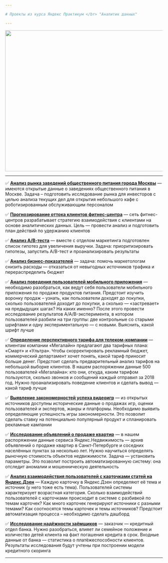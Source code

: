 ```yaml
---

# Проекты из курса Яндекс Практикум </br> "Аналитик данных"

---
```


<p align="center">
  <img src="https://user-images.githubusercontent.com/89247751/211253628-77803730-0014-4797-a357-f386f0a0e42f.png" width=700 height=450 />
</p>

---

:white_check_mark: **[Анализ рынка заведений общественного питания города Москвы](https://nbviewer.org/github/NikitaGirya/YaP_DA_2021/blob/main/08_moscow_catering_analysis/Girya_moscow_catering_analysis.ipynb)** — имеются открытые данные о заведениях общественного питания в Москве. Задача – подготовить исследование рынка для инвесторов с целью анализа текущих дел для открытия небольшого кафе с роботизированным обслуживающим персоналом


:white_check_mark: **[Прогнозирование оттока клиентов фитнес-центра](https://nbviewer.org/github/NikitaGirya/YaP_DA_2021/blob/main/11_predicting_customer_churn/Girya_predicting_customer_churn.ipynb)** — сеть фитнес-центров разрабатывает стратегию взаимодействия с клиентами на основе аналитических данных. Цель — провести анализ и подготовить план действий по удержанию клиентов


:white_check_mark: **[Анализ А/В-теста](https://nbviewer.org/github/NikitaGirya/YaP_DA_2021/blob/main/07_a-b-test_analysis/Girya_a-b-test_analysis.ipynb)** — вместе с отделом маркетинга подготовлен список гипотез для увеличения выручки. Задача: приоритизировать гипотезы, запустить A/B-тест и проанализировать результаты


:white_check_mark: **[Анализ бизнес-показателей](https://nbviewer.org/github/NikitaGirya/YaP_DA_2021/blob/main/06_business_performance_analysis/Girya_business_performance_analysis.ipynb)** — задача: помочь маркетологам снизить расходы — отказаться от невыгодных источников трафика и перераспределить бюджет


:white_check_mark: **[Анализ поведения пользователей мобильного приложения](https://nbviewer.org/github/NikitaGirya/YaP_DA_2021/blob/main/09_analysis_user_behavior/Girya_analysis_user_behavior.ipynb)** — необходимо разобраться, как ведут себя пользователи мобильного приложения по продаже продуктов питания. Предстоит изучить воронку продаж – узнать, как пользователи доходят до покупки, сколько пользователей доходит до покупки, а сколько — «застревает» на предыдущих шагах? На каких именно? После этого провести исследование результатов A/A/B-эксперимента, в котором пользователей разбили на три группы: две контрольные со старыми шрифтами и одну экспериментальную — с новыми. Выяснить, какой шрифт лучше


:white_check_mark: **[Определение перспективного тарифа для телеком-компании](https://nbviewer.org/github/NikitaGirya/YaP_DA_2021/blob/main/03_promising_telecom_tariff/Girya_promising_telecom_tariff.ipynb)** — клиентам компании «Мегалайн» предлагают два тарифных плана: «Смарт» и «Ультра». Чтобы скорректировать рекламный бюджет, коммерческий департамент хочет понять, какой тариф приносит больше денег. Предстоит сделать предварительный анализ тарифов на небольшой выборке клиентов. В нашем распоряжении данные 500 пользователей «Мегалайна»: кто они, откуда, каким тарифом пользуются, сколько звонков и сообщений каждый отправил за 2018 год. Нужно проанализировать поведение клиентов и сделать вывод — какой тариф лучше



:white_check_mark: **[Выявление закономерностей успеха видеоигр](https://nbviewer.org/github/NikitaGirya/YaP_DA_2021/blob/main/04_analysis_videogame_success/Girya_analysis_videogame_success.ipynb)** — из открытых источников доступны исторические данные о продажах игр, оценки пользователей и экспертов, жанры и платформы. Необходимо выявить определяющие успешность игры закономерности. Это позволит сделать ставку на потенциально популярный продукт и спланировать рекламные кампании


:white_check_mark: **[Исследование объявлений о продаже квартир](https://nbviewer.org/github/NikitaGirya/YaP_DA_2021/blob/main/02_analysis_of_real_estate_data/Girya_analysis_of_real_estate_data.ipynb)** — в нашем распоряжении данные сервиса Яндекс.Недвижимость — архив объявлений о продаже квартир в Санкт-Петербурге и соседних населённых пунктах за несколько лет. Нужно научиться определять рыночную стоимость объектов недвижимости. Задача — установить параметры. Это позволит построить автоматизированную систему: она отследит аномалии и мошенническую деятельность


:white_check_mark: **[Анализ взаимодействия пользователей с карточками статей на Яндекс.Дзен](https://nbviewer.org/github/NikitaGirya/YaP_DA_2021/blob/main/10_zen_analysis/Girya_zen_analysis.ipynb)** — Каждую карточку в Яндекс.Дзен определяют её тема и источник (у него тоже есть тема). Пользователей системы характеризует возрастная категория.  Сколько взаимодействий пользователей с карточками происходит в системе с разбивкой по темам карточек? Как много карточек генерируют источники с разными темами? Как соотносятся темы карточек и темы источников? Предстоит автоматизация процесса – необходимо сделать дашборд


:white_check_mark: **[Исследование надёжности заёмщиков](https://nbviewer.org/github/NikitaGirya/YaP_DA_2021/blob/main/01_borrowers_reliability_analysis/Girya_borrowers_reliability_analysis.ipynb)** — заказчик — кредитный отдел банка. Нужно разобраться, влияет ли семейное положение и количество детей клиента на факт погашения кредита в срок. Входные данные от банка — статистика о платёжеспособности клиентов. Результаты исследования будут учтены при построении модели кредитного скоринга

---
